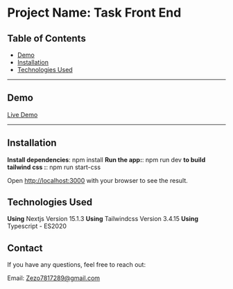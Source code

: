 # Project Name: Task Front End

## Table of Contents

- [Demo](#demo)
- [Installation](#installation)
- [Technologies Used](#technologies-used)

---

## Demo

[Live Demo](https://677cbcbb2f6fcc9794ccd98e--task-education.netlify.app/)

---

## Installation

**Install dependencies**: npm install
**Run the app:**: npm run dev
**to build tailwind css :**: npm run start-css

Open [http://localhost:3000](http://localhost:3000) with your browser to see the result.

## Technologies Used

**Using** Nextjs Version 15.1.3
**Using** Tailwindcss Version 3.4.15
**Using** Typescript - ES2020

## Contact

If you have any questions, feel free to reach out:

Email: Zezo7817289@gmail.com
